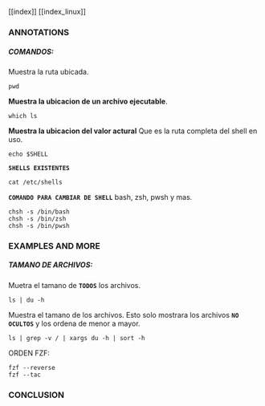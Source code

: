 [[index]]
[[index_linux]]


### ANNOTATIONS
##### COMANDOS:

Muestra la ruta ubicada.
```
pwd
```

**Muestra la ubicacion de un archivo ejecutable**.
```
which ls
```
**Muestra la ubicacion del valor actural**
Que es la ruta completa del shell en uso.
```
echo $SHELL
```

**`SHELLS EXISTENTES`**
```
cat /etc/shells
```
**`COMANDO PARA CAMBIAR DE SHELL`**
bash, zsh, pwsh y mas.
```
chsh -s /bin/bash
chsh -s /bin/zsh
chsh -s /bin/pwsh
```










### EXAMPLES AND MORE
##### TAMANO DE ARCHIVOS:

Muetra el tamano de **`TODOS`** los archivos.
```
ls | du -h
```
Muestra el tamano de los archivos.
Esto solo mostrara los archivos **`NO OCULTOS`** y los ordena de menor a mayor.
```
ls | grep -v / | xargs du -h | sort -h
```

ORDEN FZF:
```
fzf --reverse
fzf --tac
```
### CONCLUSION
